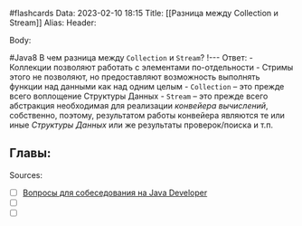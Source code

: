 #flashcards
Data: 2023-02-10 18:15
Title: [[Разница между Collection и Stream]]
Alias:
Header:




Body:



#Java8 
В чем разница между `Collection` и `Stream`?
!---
Ответ:
	- Коллекции позволяют работать с элементами по-отдельности
	- Стримы этого не позволяют, но предоставляют возможность выполнять функции над данными как над одним целым
	- `Collection` – это прежде всего воплощение Структуры Данных
	- `Stream` – это прежде всего абстракция необходимая для реализации _конвейера вычислений_, собственно, поэтому, результатом работы конвейера являются те или иные _Структуры Данных_ или же результаты проверок/поиска и т.п.
<!--SR:!2023-11-03,10,430-->




Главы:
-


Sources:
- [ ] [Вопросы для собеседования на Java Developer](https://github.com/enhorse/java-interview/blob/master/README.md#%D0%9E%D0%9E%D0%9F)
- [ ] []()
- [ ] []()
